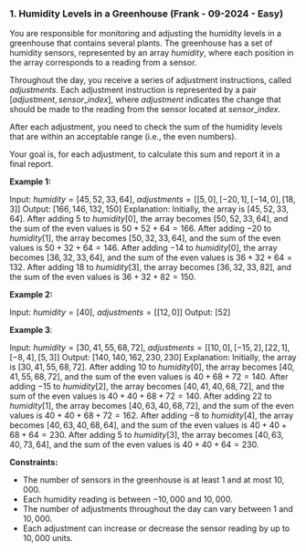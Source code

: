 ### 1. Humidity Levels in a Greenhouse (Frank - 09-2024 - Easy)

You are responsible for monitoring and adjusting the humidity levels in a greenhouse that contains several plants. The greenhouse has a set of humidity sensors, represented by an array $humidity$, where each position in the array corresponds to a reading from a sensor.

Throughout the day, you receive a series of adjustment instructions, called $adjustments$. Each adjustment instruction is represented by a pair $[adjustment, sensor\_index]$, where $adjustment$ indicates the change that should be made to the reading from the sensor located at $sensor\_index$.

After each adjustment, you need to check the sum of the humidity levels that are within an acceptable range (i.e., the even numbers).

Your goal is, for each adjustment, to calculate this sum and report it in a final report.

**Example 1:**

Input: $humidity = [45, 52, 33, 64]$, $adjustments = [[5,0],[-20,1],[-14,0],[18,3]]$
Output: $[166,146,132,150]$
Explanation: Initially, the array is $[45,52,33,64]$.
After adding $5$ to $humidity[0]$, the array becomes $[50,52,33,64]$, and the sum of the even values is $50 + 52 + 64 = 166$.
After adding $-20$ to $humidity[1]$, the array becomes $[50,32,33,64]$, and the sum of the even values is $50 + 32 + 64 = 146$.
After adding $-14$ to $humidity[0]$, the array becomes $[36,32,33,64]$, and the sum of the even values is $36 + 32 + 64 = 132$.
After adding $18$ to $humidity[3]$, the array becomes $[36,32,33,82]$, and the sum of the even values is $36 + 32 + 82 = 150$.

**Example 2:**

Input: $humidity = [40]$, $adjustments = [[12,0]]$
Output: $[52]$

**Example 3**:

Input: $humidity = [30, 41, 55, 68, 72]$, $adjustments = [[10,0],[-15,2],[22,1],[-8,4],[5,3]]$
Output: $[140,140,162,230,230]$
Explanation: Initially, the array is $[30,41,55,68,72]$.
After adding $10$ to $humidity[0]$, the array becomes $[40,41,55,68,72]$, and the sum of the even values is $40 + 68 + 72 = 140$.
After adding $-15$ to $humidity[2]$, the array becomes $[40,41,40,68,72]$, and the sum of the even values is $40 + 40 + 68 + 72 = 140$.
After adding $22$ to $humidity[1]$, the array becomes $[40,63,40,68,72]$, and the sum of the even values is $40 + 40 + 68 + 72 = 162$.
After adding $-8$ to $humidity[4]$, the array becomes $[40,63,40,68,64]$, and the sum of the even values is $40 + 40 + 68 + 64 = 230$.
After adding $5$ to $humidity[3]$, the array becomes $[40,63,40,73,64]$, and the sum of the even values is $40 + 40 + 64 = 230$.

**Constraints:**

- The number of sensors in the greenhouse is at least $1$ and at most $10,000$.
- Each humidity reading is between $-10,000$ and $10,000$.
- The number of adjustments throughout the day can vary between $1$ and $10,000$.
- Each adjustment can increase or decrease the sensor reading by up to $10,000$ units.
